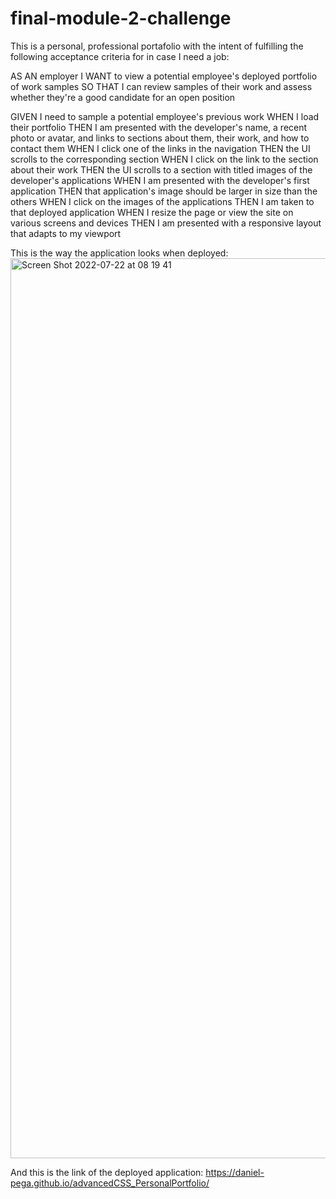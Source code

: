 # final-module-2-challenge


This is a personal, professional portafolio with the intent of fulfilling the following acceptance criteria for in case I need a job:

AS AN employer
I WANT to view a potential employee's deployed portfolio of work samples
SO THAT I can review samples of their work and assess whether they're a good candidate for an open position

GIVEN I need to sample a potential employee's previous work
WHEN I load their portfolio
THEN I am presented with the developer's name, a recent photo or avatar, and links to sections about them, their work, and how to contact them
WHEN I click one of the links in the navigation
THEN the UI scrolls to the corresponding section
WHEN I click on the link to the section about their work
THEN the UI scrolls to a section with titled images of the developer's applications
WHEN I am presented with the developer's first application
THEN that application's image should be larger in size than the others
WHEN I click on the images of the applications
THEN I am taken to that deployed application
WHEN I resize the page or view the site on various screens and devices
THEN I am presented with a responsive layout that adapts to my viewport

This is the way the application looks when deployed:
<img width="1440" alt="Screen Shot 2022-07-22 at 08 19 41" src="https://user-images.githubusercontent.com/106125888/180447545-d15d75f3-f484-4526-84b1-f147b7ddd53e.png">



And this is the link of the deployed application:
 https://daniel-pega.github.io/advancedCSS_PersonalPortfolio/
